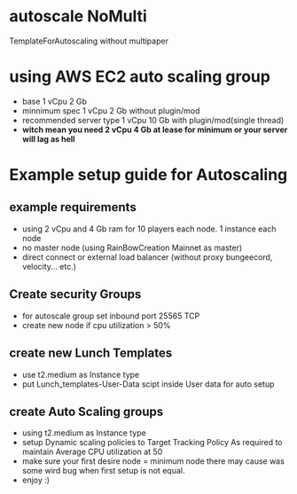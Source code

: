 # autoscale NoMulti
TemplateForAutoscaling without multipaper

# using AWS EC2 auto scaling group
- base 1 vCpu 2 Gb
- minnimum spec 1 vCpu 2 Gb without plugin/mod
- recommended server type 1 vCpu 10 Gb with plugin/mod(single thread)
- **witch mean you need 2 vCpu 4 Gb at lease for minimum or your server will lag as hell**

# Example setup guide for Autoscaling
## example requirements
- using 2 vCpu and 4 Gb ram for 10 players each node. 1 instance each node
- no master node (using RainBowCreation Mainnet as master)
- direct connect or external load balancer (without proxy bungeecord, velocity... etc.)
## Create security Groups
- for autoscale group set inbound port 25565 TCP
- create new node if cpu utilization > 50%
## create new Lunch Templates
- use t2.medium as Instance type
- put Lunch_templates-User-Data scipt inside User data for auto setup
## create Auto Scaling groups
- using t2.medium as Instance type
- setup Dynamic scaling policies to Target Tracking Policy As required to maintain Average CPU utilization at 50
- make sure your first desire node = minimum node there may cause was some wird bug when first setup is not equal.
- enjoy :)
